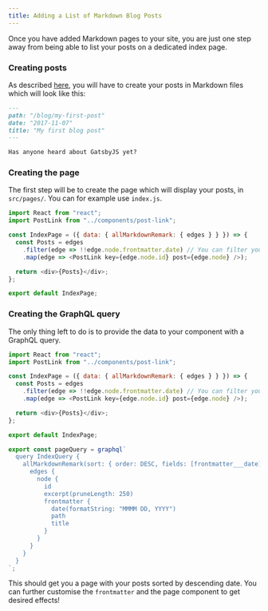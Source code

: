 ```yaml
---
title: Adding a List of Markdown Blog Posts
---
```


Once you have added Markdown pages to your site, you are just one step away from being able to list your posts on a dedicated index page.

### Creating posts

As described [here](/docs/docs/adding-markdown-pages.md), you will have to create your posts in Markdown files which will look like this:

```md
---
path: "/blog/my-first-post"
date: "2017-11-07"
title: "My first blog post"
---

Has anyone heard about GatsbyJS yet?
```

### Creating the page

The first step will be to create the page which will display your posts, in `src/pages/`. You can for example use `index.js`.

```js
import React from "react";
import PostLink from "../components/post-link";

const IndexPage = ({ data: { allMarkdownRemark: { edges } } }) => {
  const Posts = edges
    .filter(edge => !!edge.node.frontmatter.date) // You can filter your posts based on some criteria
    .map(edge => <PostLink key={edge.node.id} post={edge.node} />);

  return <div>{Posts}</div>;
};

export default IndexPage;
```

### Creating the GraphQL query

The only thing left to do is to provide the data to your component with a GraphQL query.

```js
import React from "react";
import PostLink from "../components/post-link";

const IndexPage = ({ data: { allMarkdownRemark: { edges } } }) => {
  const Posts = edges
    .filter(edge => !!edge.node.frontmatter.date) // You can filter your posts based on some criteria
    .map(edge => <PostLink key={edge.node.id} post={edge.node} />);

  return <div>{Posts}</div>;
};

export default IndexPage;

export const pageQuery = graphql`
  query IndexQuery {
    allMarkdownRemark(sort: { order: DESC, fields: [frontmatter___date] }) {
      edges {
        node {
          id
          excerpt(pruneLength: 250)
          frontmatter {
            date(formatString: "MMMM DD, YYYY")
            path
            title
          }
        }
      }
    }
  }
`;
```

This should get you a page with your posts sorted by descending date. You can further customise the `frontmatter` and the page component to get desired effects!

